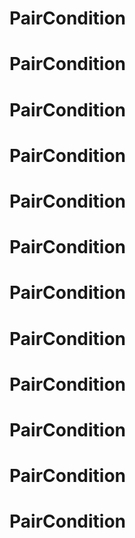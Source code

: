 # PairCondition
# PairCondition
# PairCondition
# PairCondition
# PairCondition
# PairCondition
# PairCondition
# PairCondition
# PairCondition
# PairCondition
# PairCondition
# PairCondition
